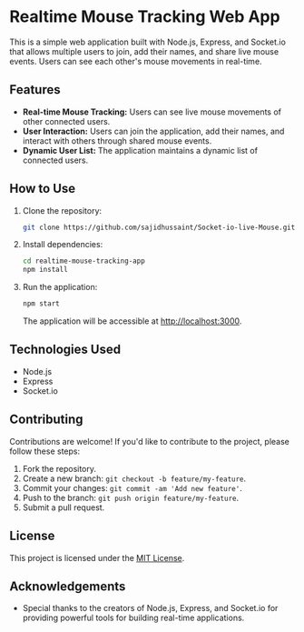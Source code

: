 
# Realtime Mouse Tracking Web App

This is a simple web application built with Node.js, Express, and Socket.io that allows multiple users to join, add their names, and share live mouse events. Users can see each other's mouse movements in real-time.

## Features

- **Real-time Mouse Tracking:** Users can see live mouse movements of other connected users.
- **User Interaction:** Users can join the application, add their names, and interact with others through shared mouse events.
- **Dynamic User List:** The application maintains a dynamic list of connected users.


## How to Use

1. Clone the repository:

   ```bash
   git clone https://github.com/sajidhussaint/Socket-io-live-Mouse.git
   ```

2. Install dependencies:

   ```bash
   cd realtime-mouse-tracking-app
   npm install
   ```

3. Run the application:

   ```bash
   npm start
   ```

   The application will be accessible at [http://localhost:3000](http://localhost:3000).

## Technologies Used

- Node.js
- Express
- Socket.io

## Contributing

Contributions are welcome! If you'd like to contribute to the project, please follow these steps:

1. Fork the repository.
2. Create a new branch: `git checkout -b feature/my-feature`.
3. Commit your changes: `git commit -am 'Add new feature'`.
4. Push to the branch: `git push origin feature/my-feature`.
5. Submit a pull request.

## License

This project is licensed under the [MIT License](LICENSE).

## Acknowledgements

- Special thanks to the creators of Node.js, Express, and Socket.io for providing powerful tools for building real-time applications.
```

